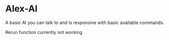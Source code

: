 # Alex-AI
 A basic AI you can talk to and is responsive with basic available commands.

 Rerun function currently not working
